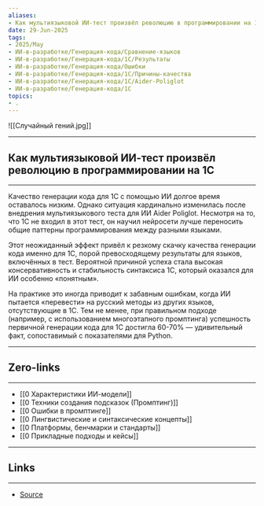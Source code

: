 ```yaml
---
aliases: 
- Как мультиязыковой ИИ-тест произвёл революцию в программировании на 1С 
date: 29-Jun-2025
tags:
- 2025/May
- ИИ-в-разработке/Генерация-кода/Сравнение-языков
- ИИ-в-разработке/Генерация-кода/1С/Результаты
- ИИ-в-разработке/Генерация-кода/Ошибки
- ИИ-в-разработке/Генерация-кода/1С/Причины-качества
- ИИ-в-разработке/Генерация-кода/1С/Aider-Poliglot
- ИИ-в-разработке/Генерация-кода/1С
topics:
- .
---
```

![[Случайный гений.jpg]]

-----
##  Как мультиязыковой ИИ-тест произвёл революцию в программировании на 1С 
-----
Качество генерации кода для 1С с помощью ИИ долгое время оставалось низким. Однако ситуация кардинально изменилась после внедрения мультиязыкового теста для ИИ Aider Poliglot. Несмотря на то, что 1С не входил в этот тест, он научил нейросети лучше переносить общие паттерны программирования между разными языками.

Этот неожиданный эффект привёл к резкому скачку качества генерации кода именно для 1С, порой превосходящему результаты для языков, включённых в тест. Вероятной причиной успеха стала высокая консервативность и стабильность синтаксиса 1С, который оказался для ИИ особенно «понятным».

На практике это иногда приводит к забавным ошибкам, когда ИИ пытается «перевести» на русский методы из других языков, отсутствующие в 1С. Тем не менее, при правильном подходе (например, с использованием многоэтапного промптинга) успешность первичной генерации кода для 1С достигла 60-70% — удивительный факт, сопоставимый с показателями для Python.

---
## Zero-links
---
- [[0 Характеристики ИИ-модели]]
- [[0 Техники создания подсказок (Промптинг)]]
- [[0 Ошибки в промптинге]]
- [[0 Лингвистические и синтаксические концепты]]
- [[0 Платформы, бенчмарки и стандарты]]
- [[0 Прикладные подходы и кейсы]] 

---
## Links
---
- [Source]()